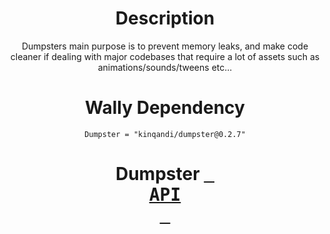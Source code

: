 <div align = center>

# Description

Dumpsters main purpose is to prevent memory leaks, and make code cleaner if dealing with major codebases that require a lot of assets such as animations/sounds/tweens etc...

# Wally Dependency
`Dumpster = "kinqandi/dumpster@0.2.7"`

# Dumpster [<kbd> <br>    API    <br> </kbd>][KBD]

</div>

<!---------------------------------------------------------------------------->
[KBD]: https://kinqandi.github.io/Dumpster-API/
[Button Shield]: https://img.shields.io/badge/Shield_Buttons-37a779?style=for-the-badge
